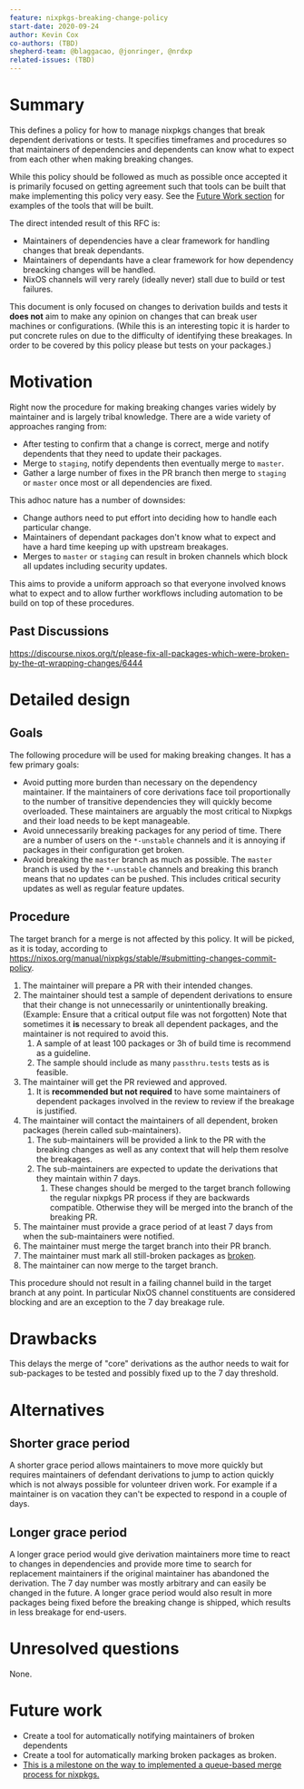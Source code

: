 ```yaml
---
feature: nixpkgs-breaking-change-policy
start-date: 2020-09-24
author: Kevin Cox
co-authors: (TBD)
shepherd-team: @blaggacao, @jonringer, @nrdxp
related-issues: (TBD)
---
```


# Summary

This defines a policy for how to manage nixpkgs changes that break dependent
derivations or tests. It specifies timeframes and procedures so that
maintainers of dependencies and dependents can know what to expect from each
other when making breaking changes.

While this policy should be followed as much as possible once accepted it is
primarily focused on getting agreement such that tools can be built that make
implementing this policy very easy. See the [Future Work section](#future-work)
for examples of the tools that will be built.

The direct intended result of this RFC is:

- Maintainers of dependencies have a clear framework for handling changes that
  break dependants.
- Maintainers of dependants have a clear framework for how dependency breacking
  changes will be handled.
- NixOS channels will very rarely (ideally never) stall due to build or test
  failures.

This document is only focused on changes to derivation builds and tests it
**does not** aim to make any opinion on changes that can break user machines or
configurations. (While this is an interesting topic it is harder to put
concrete rules on due to the difficulty of identifying these breakages. In
order to be covered by this policy please but tests on your packages.)

# Motivation

Right now the procedure for making breaking changes varies widely by maintainer
and is largely tribal knowledge. There are a wide variety of approaches ranging
from:

- After testing to confirm that a change is correct, merge and notify
  dependents that they need to update their packages.
- Merge to `staging`, notify dependents then eventually merge to `master`.
- Gather a large number of fixes in the PR branch then merge to `staging` or
  `master` once most or all dependencies are fixed.

This adhoc nature has a number of downsides:

- Change authors need to put effort into deciding how to handle each particular
  change.
- Maintainers of dependant packages don't know what to expect and have a hard
  time keeping up with upstream breakages.
- Merges to `master` or `staging` can result in broken channels which block all
  updates including security updates.

This aims to provide a uniform approach so that everyone involved knows what to
expect and to allow further workflows including automation to be build on top
of these procedures.

## Past Discussions

https://discourse.nixos.org/t/please-fix-all-packages-which-were-broken-by-the-qt-wrapping-changes/6444

# Detailed design

## Goals

The following procedure will be used for making breaking changes. It has a few
primary goals:

- Avoid putting more burden than necessary on the dependency maintainer. If the
  maintainers of core derivations face toil proportionally to the number of
  transitive dependencies they will quickly become overloaded. These
  maintainers are arguably the most critical to Nixpkgs and  their load needs
  to be kept manageable.
- Avoid unnecessarily breaking packages for any period of time. There are a
  number of users on the `*-unstable` channels and it is annoying if packages
  in their configuration get broken.
- Avoid breaking the `master` branch as much as possible. The `master` branch
  is used by the `*-unstable` channels and breaking this branch means that no
  updates can be pushed. This includes critical security updates as well as
  regular feature updates.

## Procedure

The target branch for a merge is not affected by this policy. It will be
picked, as it is today, according to
https://nixos.org/manual/nixpkgs/stable/#submitting-changes-commit-policy.

1. The maintainer will prepare a PR with their intended changes.
2. The maintainer should test a sample of dependent derivations to ensure that
their change is not unnecessarily or unintentionally breaking. (Example: Ensure
that a critical output file was not forgotten) Note that sometimes it **is**
necessary to break all dependent packages, and the maintainer is not required
to avoid this.
    1. A sample of at least 100 packages or 3h of build time is recommend as a guideline.
    2. The sample should include as many `passthru.tests` tests as is feasible.
3. The maintainer will get the PR reviewed and approved.
    1. It is **recommended but not required** to have some maintainers of
    dependent packages involved in the review to review if the breakage is
    justified.
4. The maintainer will contact the maintainers of all dependent, broken
packages (herein called sub-maintainers).
    1. The sub-maintainers will be provided a link to the PR with the breaking
    changes as well as any context that will help them resolve the breakages.
    2. The sub-maintainers are expected to update the derivations that they
    maintain within 7 days.
        1. These changes should be merged to the target branch following the regular
        nixpkgs PR process if they are backwards compatible. Otherwise they
        will be merged into the branch of the breaking PR.
5. The maintainer must provide a grace period of at least 7 days from when the
sub-maintainers were notified.
6. The maintainer must merge the target branch into their PR branch.
7. The maintainer must mark all still-broken packages as
[broken](https://nixos.org/manual/nixpkgs/stable/#sec-standard-meta-attributes).
8. The maintainer can now merge to the target branch.

This procedure should not result in a failing channel build in the target
branch at any point. In particular NixOS channel constituents are considered
blocking and are an exception to the 7 day breakage rule.

# Drawbacks

This delays the merge of "core" derivations as the author needs to wait for
sub-packages to be tested and possibly fixed up to the 7 day threshold.

# Alternatives

## Shorter grace period

A shorter grace period allows maintainers to move more quickly but requires
maintainers of defendant derivations to jump to action quickly which is not
always possible for volunteer driven work. For example if a maintainer is on
vacation they can't be expected to respond in a couple of days.

## Longer grace period

A longer grace period would give derivation maintainers more time to react to
changes in dependencies and provide more time to search for replacement
maintainers if the original maintainer has abandoned the derivation. The 7 day
number was mostly arbitrary and can easily be changed in the future. A longer
grace period would also result in more packages being fixed before the breaking
change is shipped, which results in less breakage for end-users.

# Unresolved questions

None.

# Future work
- Create a tool for automatically notifying maintainers of broken dependents
- Create a tool for automatically marking broken packages as broken.
- [This is a milestone on the way to implemented a queue-based merge process
  for nixpkgs.](https://paper.dropbox.com/doc/MTSY8xKH6y1xDEwavyDNW)
